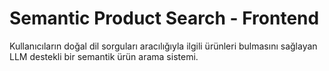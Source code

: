 # Semantic Product Search - Frontend

Kullanıcıların doğal dil sorguları aracılığıyla ilgili ürünleri bulmasını sağlayan LLM destekli bir semantik ürün arama sistemi.